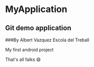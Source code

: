 # MyApplication
## Git demo application
###By Albert Vazquez
Escola del Treball


My first android project 

That's all falks :smile:


